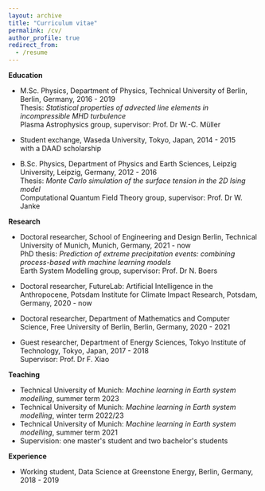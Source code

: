 ```yaml
---
layout: archive
title: "Curriculum vitae"
permalink: /cv/
author_profile: true
redirect_from:
  - /resume
---
```


**Education**

- M.Sc. Physics, Department of Physics, Technical University of Berlin, Berlin, Germany, 2016 - 2019  
  Thesis: *Statistical properties of advected line elements in incompressible MHD turbulence*  
  Plasma Astrophysics group, supervisor: Prof. Dr W.-C. Müller  

- Student exchange, Waseda University, Tokyo, Japan, 2014 - 2015   
  with a DAAD scholarship  

- B.Sc. Physics, Department of Physics and Earth Sciences, Leipzig University, Leipzig, Germany, 2012 - 2016  
  Thesis: *Monte Carlo simulation of the surface tension in the 2D Ising model*  
  Computational Quantum Field Theory group, supervisor: Prof. Dr W. Janke  
  
  
**Research**

- Doctoral researcher, School of Engineering and Design Berlin, Technical University of Munich, Munich, Germany, 2021 - now   
  PhD thesis: *Prediction of extreme precipitation events: combining process-based with machine learning models*  
  Earth System Modelling group, supervisor: Prof. Dr N. Boers  
  
- Doctoral researcher, FutureLab: Artificial Intelligence in the Anthropocene, Potsdam Institute for Climate Impact Research, Potsdam, Germany, 2020 - now
  
- Doctoral researcher, Department of Mathematics and Computer Science, Free University of Berlin, Berlin, Germany, 2020 - 2021
 
- Guest researcher, Department of Energy Sciences, Tokyo Institute of Technology, Tokyo, Japan, 2017 - 2018  
  Supervisor: Prof. Dr F. Xiao
  
**Teaching**

- Technical University of Munich: *Machine learning in Earth system modelling*, summer term 2023
- Technical University of Munich: *Machine learning in Earth system modelling*, winter term 2022/23
- Technical University of Munich: *Machine learning in Earth system modelling*, summer term 2021
- Supervision: one master's student and two bachelor's students

**Experience**

- Working student, Data Science at Greenstone Energy, Berlin, Germany, 2018 - 2019
